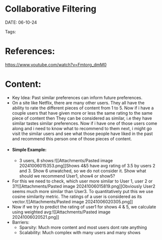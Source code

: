 
# Collaborative Filtering


DATE:  06-10-24


Tags:

# References:

https://www.youtube.com/watch?v=Fmtorg_dmM0


# Content:

- Key Idea: Past similar preferences can inform future preferences.
- On a site like Netflix, there are many other users. They all have the ability to rate the different pieces of content from 1 to 5. Now if i have a couple users that have given more or less the same rating to the same piece of content then They can be considered as similar, i.e they have similar tastes similar preferences. Now if i have one of those users come along and i need to know what to recommend to them next, i might go visit the similar users and see what those people have liked in the past and recommend this person one of those pieces of content.
- #### Simple Example:
	- 3 users, 8 shows:![[Attachments/Pasted image 20241006015353.png]]Shows 4&5 have avg rating of 3.5 by users 2 and 3. Show 6 unwatched, so we do not consider it. Show what should we recommend User1, show4 or show5?
- For this we need to check, which user more similar to User 1, user 2 or 3?![[Attachments/Pasted image 20241006015819.png]]Obviously User2 seems much more similar than User3. To quantitatively put this we use cosine similarity metric. The ratings of a user is considered as its vector.![[Attachments/Pasted image 20241006020305.png]]
- Now if we try to predict the rating of user1 for shows 4 & 5, we calculate using weighted avg:![[Attachments/Pasted image 20241006020521.png]]
- Barriers:
	- Sparsity: Much more content and most users dont rate anything
	- Scalability: Much complex with many users and many shows





